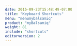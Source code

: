 ```yaml
---
date: 2015-09-23T15:48:49-07:00
title: "Keyboard Shortcuts"
menu: "menumybalsamiq"
product: "myBalsamiq"
weight: 81
include: "shortcuts"
editorversion: 2
---
```

